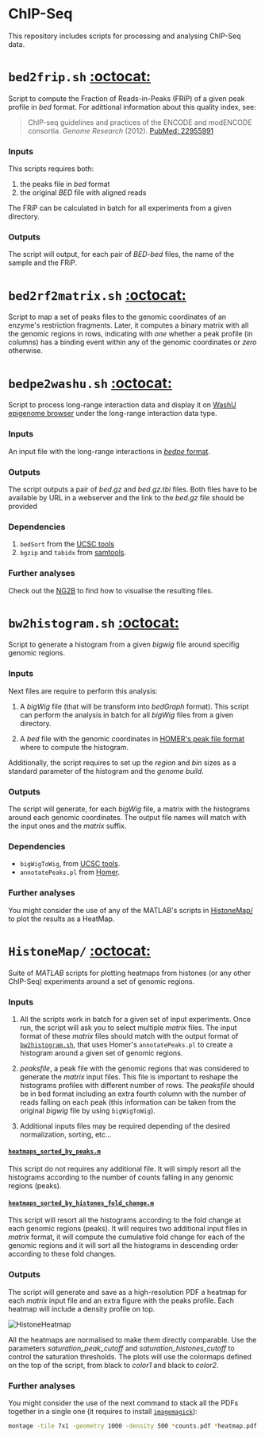 ChIP-Seq
========

This repository includes scripts for processing and analysing ChIP-Seq data.


# `bed2frip.sh` [:octocat:](https://github.com/mscastillo/ChIP-Seq/blob/master/bed2frip.sh)
Script to compute the Fraction of Reads-in-Peaks (FRiP) of a given peak profile in *bed* format. For adittional information about this quality index, see:

> ChIP-seq guidelines and practices of the ENCODE and modENCODE consortia. *Genome Research* (2012). [PubMed: 22955991](http://www.ncbi.nlm.nih.gov/pubmed/22955991)

### Inputs

This scripts requires both:

1. the peaks file in *bed* format
2. the original *BED* file with aligned reads

The FRiP can be calculated in batch for all experiments from a given directory.

### Outputs

The script will output, for each pair of *BED*-*bed* files, the name of the sample and the FRiP.


# `bed2rf2matrix.sh` [:octocat:](https://github.com/mscastillo/ChIP-Seq/blob/master/bed2rf2matrix.sh)

Script to map a set of peaks files to the genomic coordinates of an enzyme's restriction fragments. Later, it computes a binary matrix with all the genomic regions in rows, indicating with *one* whether a peak profile (in columns) has a binding event within any of the genomic coordinates or *zero* otherwise.


# `bedpe2washu.sh` [:octocat:](https://github.com/mscastillo/ChIP-Seq/blob/master/bedpe2washu.sh)

Script to process long-range interaction data and display it on [WashU epigenome browser](http://epigenomegateway.wustl.edu/browser/) under the long-range interaction data type.

### Inputs

An input file with the long-range interactions in [*bedpe* format](http://bedtools.readthedocs.org/en/latest/content/general-usage.html#bedpe-format).

### Outputs

The script outputs a pair of *bed.gz* and *bed.gz.tbi* files. Both files have to be available by URL in a webserver and the link to the *bed.gz* file should be provided

### Dependencies

 1. `bedSort` from the [UCSC tools](http://hgdownload.cse.ucsc.edu/admin/exe/)
 2. `bgzip` and `tabidx` from [samtools](http://samtools.sourceforge.net/tabix.shtml).

### Further analyses

Check out the [NG2B](https://github.com/mscastillo/NG2B/blob/master/NG2B.md#how-to-visualize-long-range-chromosomal-interactions) to find how to visualise the resulting files.


# `bw2histogram.sh` [:octocat:](https://github.com/mscastillo/ChIP-Seq/blob/master/bw2histogram.sh)

Script to generate a histogram from a given *bigwig* file around specifig genomic regions.

### Inputs

Next files are require to perform this analysis:

1. A *bigWig* file (that will be transform into *bedGraph* format). This script can perform the analysis in batch for all *bigWig* files from a given directory.

2. A *bed* file with the genomic coordinates in [HOMER's peak file format](http://homer.salk.edu/homer/ngs/quantification.html) where to compute the histogram.

Additionally, the script requires to set up the *region* and *bin* sizes as a standard parameter of the histogram and the *genome build*.

### Outputs

The script will generate, for each *bigWig* file, a matrix with the histograms around each genomic coordinates. The output file names will match with the input ones and the *matrix* suffix.

### Dependencies

- `bigWigToWig`, from [UCSC tools](http://hgdownload.cse.ucsc.edu/admin/exe/).
- `annotatePeaks.pl` from [Homer](http://homer.salk.edu/homer/ngs/annotation.html).

### Further analyses

You might consider the use of any of the  MATLAB's scripts in [HistoneMap/](https://github.com/mscastillo/ChIP-Seq/tree/master/HistoneMap) to plot the results as a HeatMap.


# `HistoneMap/` [:octocat:](https://github.com/mscastillo/ChIP-Seq/tree/master/HistoneMap)

Suite of *MATLAB* scripts for plotting heatmaps from histones (or any other ChIP-Seq) experiments around a set of genomic regions.

### Inputs

1. All the scripts work in batch for a given set of input experiments. Once run, the script will ask you to select multiple *matrix* files. The input format of these *matrix* files should match with the output format of [`bw2histogram.sh`](https://github.com/mscastillo/ChIP-Seq/blob/master/bw2histogram.sh), that uses Homer's `annotatePeaks.pl` to create a histogram around a given set of genomic regions.

2. *peaksfile*, a peak file with the genomic regions that was considered to generate the *matrix* input files. This file is important to reshape the histograms profiles with different number of rows. The *peaksfile* should be in bed format including an extra fourth column with the number of reads falling on each peak (this information can be taken from the original *bigwig* file by using `bigWigToWig`).

3. Additional inputs files may be required depending of the desired normalization, sorting, etc...

 #### [`heatmaps_sorted_by_peaks.m`](https://github.com/mscastillo/ChIP-Seq/blob/master/HistoneMap/heatmaps_sorted_by_peaks.m)

 This script do not requires any additional file. It will simply resort all the histograms according to the number of counts falling in any genomic regions (peaks).

 #### [`heatmaps_sorted_by_histones_fold_change.m`](https://github.com/mscastillo/ChIP-Seq/blob/master/HistoneMap/heatmaps_sorted_by_histones_fold_change.m)

 This script will resort all the histograms according to the fold change at each genomic regions (peaks). It will requires two additional input files in *matrix* format, it will compute the cumulative fold change for each of the genomic regions and it will sort all the histograms in descending order according to these fold changes.

### Outputs

The script will generate and save as a high-resolution PDF a heatmap for each *matrix* input file and an extra figure with the peaks profile. Each heatmap will include a density profile on top.

![HistoneHeatmap](https://raw.githubusercontent.com/mscastillo/ChIP-Seq/master/HistoneMap/example/HistoneMap_example.jpg)

All the heatmaps are normalised to make them directly comparable. Use the parameters *saturation_peak_cutoff* and *saturation_histones_cutoff* to control the saturation thresholds. The plots will use the colormaps defined on the top of the script, from black to *color1* and black to *color2*.

### Further analyses

You might consider the use of the next command to stack all the PDFs together in a single one (it requires to install [`imagemagick`](http://www.imagemagick.org/)):

```bash
montage -tile 7x1 -geometry 1000 -density 500 *counts.pdf *heatmap.pdf *sorted*.pdf montage.pdf
```

